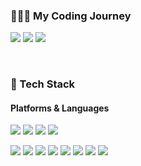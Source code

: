 ### 👩🏻‍💻 My Coding Journey
<p>
  <a href="https://hanuriiizz.tistory.com/"/><img src="https://img.shields.io/badge/hanuriiizz-D80074?style=flat-square&logo=spreadshirt&logoColor=white"></a>
  <a href="https://www.linkedin.com/in/hanuriii/"><img src="https://img.shields.io/badge/Hanul Kim-0A66C2?style=flat-square&logo=linkedin&logoColor=white"></a>
  <a href="mailto:hanuri714@gmail.com"><img src="https://img.shields.io/badge/hanuri714@gmail.com-EA4335?style=flat-square&logo=gmail&logoColor=white"></a>
</p><br>


### 🌱 Tech Stack
#### Platforms & Languages
<p>
  <img src="https://img.shields.io/badge/Figma-F24E1E?style=flat-square&logo=figma&logoColor=white">
  <img src="https://img.shields.io/badge/Unity-FFFFFF?style=flat-square&logo=unity&logoColor=black">
  <img src="https://img.shields.io/badge/Android-3DDC84?style=flat-square&logo=Android&logoColor=white"/>
  <img src="https://img.shields.io/badge/Xcode-147EFB?style=flat-square&logo=xcode&logoColor=white"/>
</p>
<p>
  <img src="https://img.shields.io/badge/Python-3776AB?style=flat-square&logo=python&logoColor=white">
  <img src="https://img.shields.io/badge/C-A8B9CC?style=flat-square&logo=c&logoColor=white">
  <img src="https://img.shields.io/badge/Java-007396?style=flat-square&logo=Java&logoColor=white">
  <img src="https://img.shields.io/badge/HTML5-E34F26?style=flat-square&logo=HTML5&logoColor=white">
  <img src="https://img.shields.io/badge/CSS3-1572B6?style=flat-square&logo=CSS3&logoColor=white"> 
  <img src="https://img.shields.io/badge/Kotlin-7F52FF?style=flat-square&logo=kotlin&logoColor=white">
  <img src="https://img.shields.io/badge/JavaScript-F7DF1E?style=flat-square&logo=javascript&logoColor=white">
  <img src="https://img.shields.io/badge/TypeScript-3178C6?style=flat-square&logo=typescript&logoColor=white">
</p>

<!--
**hanuriii/hanuriii** is a ✨ _special_ ✨ repository because its `README.md` (this file) appears on your GitHub profile.

Here are some ideas to get you started:

- 🔭 I’m currently working on ...
- 🌱 I’m currently learning ...
- 👯 I’m looking to collaborate on ...
- 🤔 I’m looking for help with ...
- 💬 Ask me about ...
- 📫 How to reach me: ...
- 😄 Pronouns: ...
- ⚡ Fun fact: ...
-->
